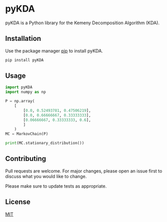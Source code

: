# pyKDA

pyKDA is a Python library for the Kemeny Decomposition Algorithm (KDA).

## Installation

Use the package manager [pip](https://pip.pypa.io/en/stable/) to install pyKDA.

```bash
pip install pyKDA
```

## Usage

```python
import pyKDA
import numpy as np

P = np.array(
    [
        [0.0, 0.52493781, 0.47506219],
        [0.0, 0.66666667, 0.33333333],
        [0.06666667, 0.33333333, 0.6],
        ]
    )
MC = MarkovChain(P)

print(MC.stationary_distribution())
```

## Contributing

Pull requests are welcome. For major changes, please open an issue first
to discuss what you would like to change.

Please make sure to update tests as appropriate.

## License

[MIT](https://choosealicense.com/licenses/mit/)
